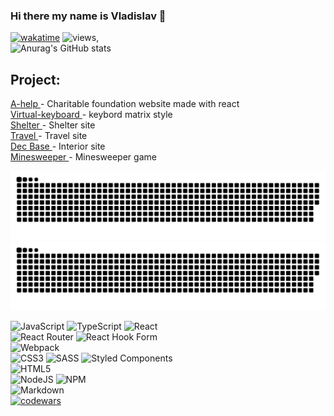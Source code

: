 ### Hi there my name is Vladislav 👋
[![wakatime](https://wakatime.com/badge/user/accfd149-c9b0-45f1-8a87-d113aa1ee12a.svg)](https://wakatime.com/@accfd149-c9b0-45f1-8a87-d113aa1ee12a)
![views](https://komarev.com/ghpvc/?username=wellder00&label=profile+views&color=green),<br>
![Anurag's GitHub stats](https://github-readme-stats.vercel.app/api?username=wellder00&show_icons=true&theme=synthwave)



## Project:
<a href="https://a-help-fond.netlify.app/#donate" target="_blanc">
    A-help
</a> - Charitable foundation website made with react<br>

<a href="https://wellder00.github.io/virtual-keyboard/" target="_blanc">
    Virtual-keyboard
</a> - keybord matrix style<br>

<a href="https://rolling-scopes-school.github.io/wellder00-JSFE2023Q1/shelter/" target="_blanc">
   Shelter
</a> - Shelter site<br>

<a href="https://rad-gaufre-99ee8f.netlify.app/" target="_blanc">
   Travel
</a> - Travel site<br>

<a href="https://dec-base.netlify.app/" target="_blanc">
   Dec Base
</a> - Interior site<br>

<a href="https://rolling-scopes-school.github.io/wellder00-JSFE2023Q1/minesweeper/" target="_blanc">
   Minesweeper
</a> - Minesweeper game<br>

![github contribution grid snake animation](https://github.com/LilithPrimary/LilithPrimary/blob/output/github-contribution-grid-snake-dark.svg#gh-dark-mode-only)![github contribution grid snake animation](https://github.com/LilithPrimary/LilithPrimary/blob/output/github-contribution-grid-snake.svg#gh-light-mode-only)


![JavaScript](https://img.shields.io/badge/javascript-%23323330.svg?style=for-the-badge&logo=javascript&logoColor=%23F7DF1E)
![TypeScript](https://img.shields.io/badge/typescript-%23007ACC.svg?style=for-the-badge&logo=typescript&logoColor=white)
![React](https://img.shields.io/badge/react-%2320232a.svg?style=for-the-badge&logo=react&logoColor=%2361DAFB)  
![React Router](https://img.shields.io/badge/React_Router-CA4245?style=for-the-badge&logo=react-router&logoColor=white)
![React Hook Form](https://img.shields.io/badge/React%20Hook%20Form-%23EC5990.svg?style=for-the-badge&logo=reacthookform&logoColor=white)  
![Webpack](https://img.shields.io/badge/webpack-%238DD6F9.svg?style=for-the-badge&logo=webpack&logoColor=black)  
![CSS3](https://img.shields.io/badge/css3-%231572B6.svg?style=for-the-badge&logo=css3&logoColor=white)
![SASS](https://img.shields.io/badge/SASS-hotpink.svg?style=for-the-badge&logo=SASS&logoColor=white)
![Styled Components](https://img.shields.io/badge/styled--components-DB7093?style=for-the-badge&logo=styled-components&logoColor=white)  
![HTML5](https://img.shields.io/badge/html5-%23E34F26.svg?style=for-the-badge&logo=html5&logoColor=white)  
![NodeJS](https://img.shields.io/badge/node.js-6DA55F?style=for-the-badge&logo=node.js&logoColor=white)
![NPM](https://img.shields.io/badge/NPM-%23000000.svg?style=for-the-badge&logo=npm&logoColor=white)  
![Markdown](https://img.shields.io/badge/markdown-%23000000.svg?style=for-the-badge&logo=markdown&logoColor=white)  
[![codewars](https://www.codewars.com/users/LilithPrimary/badges/micro)](https://www.codewars.com/users/LilithPrimary)
